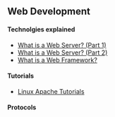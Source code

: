 ## Web Development

#### Technolgies explained

+ [What is a Web Server? (Part 1)](http://www.jeffknupp.com/blog/2014/03/12/what-is-a-web-server/)
+ [What is a Web Server? (Part 2)](http://www.jeffknupp.com/blog/2014/03/19/what-is-a-web-server-part-2-headers-and-cookies/)
+ [What is a Web Framework?](http://www.jeffknupp.com/blog/2014/03/03/what-is-a-web-framework/)

#### Tutorials

+ [Linux Apache Tutorials](http://theurbanpenguin.com/tech/tech.html)


#### Protocols
